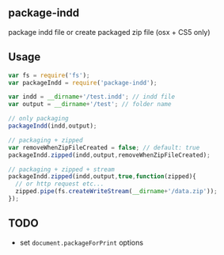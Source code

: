 ## package-indd

package indd file or create packaged zip file (osx + CS5 only)

## Usage

```js
var fs = require('fs');
var packageIndd = require('package-indd');

var indd = __dirname+'/test.indd'; // indd file
var output = __dirname+'/test'; // folder name

// only packaging
packageIndd(indd,output);

// packaging + zipped
var removeWhenZipFileCreated = false; // default: true
packageIndd.zipped(indd,output,removeWhenZipFileCreated);

// packaging + zipped + stream
packageIndd.zipped(indd,output,true,function(zipped){
  // or http request etc...
  zipped.pipe(fs.createWriteStream(__dirname+'/data.zip'));
});
```

## TODO

* set `document.packageForPrint` options


